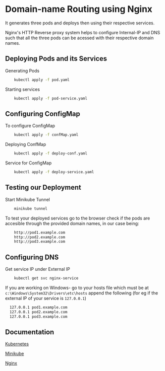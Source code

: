 
# Domain-name Routing using Nginx

It generates three pods and deploys then using their respective services.

Nginx's HTTP Reverse proxy system helps to configure Internal-IP and DNS such that all the three pods can be acessed with their respective domain names.



## Deploying Pods and its Services

Generating Pods

```bash
    kubectl apply -f pod.yaml
```

Starting services

```bash
    kubectl apply -f pod-service.yaml
```

## Configuring ConfigMap

To configure ConfigMap

```bash
    kubectl apply -f confMap.yaml
```
Deploying ConfMap

```bash
    kubectl apply -f deploy-conf.yaml
```
Service for ConfigMap
```bash
    kubectl apply -f deploy-service.yaml
```

## Testing our Deployment

Start Minikube Tunnel

```bash
    minikube tunnel
```

To test your deployed services go to the browser check if the pods are accesible through the provided domain names, in our case being:

```bash
    http://pod1.example.com
    http://pod2.example.com
    http://pod3.example.com
```

## Configuring DNS

Get service IP under External IP 
```bash
    kubectl get svc nginx-service
```

If you are working on Windows- go to your hosts file which must be 
at `c:\Windows\System32\Drivers\etc\hosts`
append the following (for eg if the external IP of your service is `127.0.0.1`)

```bash
  127.0.0.1 pod1.example.com
  127.0.0.1 pod2.example.com
  127.0.0.1 pod3.example.com
```


## Documentation

[Kubernetes](https://kubernetes.io/docs/home/)

[Minikube](https://minikube.sigs.k8s.io/docs/)

[Nginx](https://nginx.org/en/docs/)

